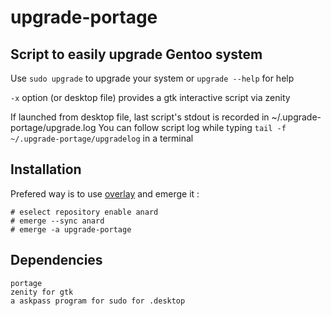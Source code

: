 # upgrade-portage
## Script to easily upgrade Gentoo system

Use `sudo upgrade` to upgrade your system or `upgrade --help` for help

`-x` option (or desktop file) provides a gtk interactive script via zenity

If launched from desktop file, last script's stdout is recorded in ~/.upgrade-portage/upgrade.log
You can follow script log while typing `tail -f ~/.upgrade-portage/upgradelog` in a terminal

## Installation
Prefered way is to use [overlay](https://github.com/Anard/anard-overlay) and emerge it :
```
# eselect repository enable anard
# emerge --sync anard
# emerge -a upgrade-portage
```

## Dependencies
```
portage
zenity for gtk
a askpass program for sudo for .desktop
```
